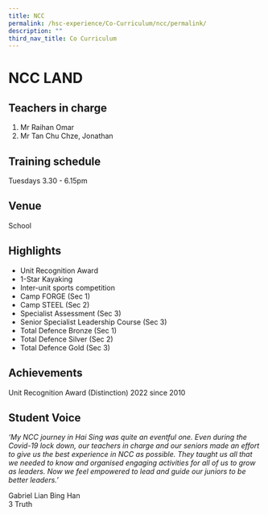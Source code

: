 ```yaml
---
title: NCC
permalink: /hsc-experience/Co-Curriculum/ncc/permalink/
description: ""
third_nav_title: Co Curriculum
---
```

NCC LAND
========

Teachers in charge
------------------

1.  Mr Raihan Omar
2.  Mr Tan Chu Chze, Jonathan

Training schedule
-----------------

Tuesdays 3.30 - 6.15pm

Venue
-----

School

Highlights
----------

*   Unit Recognition Award
*   1-Star Kayaking
*   Inter-unit sports competition
*   Camp FORGE (Sec 1)
*   Camp STEEL (Sec 2)
*   Specialist Assessment (Sec 3)
*   Senior Specialist Leadership Course (Sec 3)
*   Total Defence Bronze (Sec 1)
*   Total Defence Silver (Sec 2)
*   Total Defence Gold (Sec 3)

Achievements
------------

Unit Recognition Award (Distinction) 2022 since 2010

Student Voice
-------------

_‘My NCC journey in Hai Sing was quite an eventful one. Even during the Covid-19 lock down, our teachers in charge and our seniors made an effort to give us the best experience in NCC as possible. They taught us all that we needed to know and organised engaging activities for all of us to grow as leaders. Now we feel empowered to lead and guide our juniors to be better leaders.’_  

Gabriel Lian Bing Han  
3 Truth